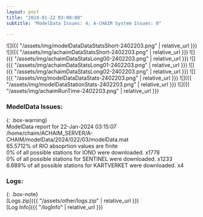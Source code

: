 ```yaml
---
layout: post
title: "2024-01-22 03:00:00"
subtitle: "ModelData Issues: 4; A-CHAIM System Issues: 0"

---
```


![]({{ "/assets/img/modelDataDataStatsShort-2402203.png" | relative_url }})
![]({{ "/assets/img/achaimDataStatsShort-2402203.png" | relative_url }})
![]({{ "/assets/img/achaimDataStatsLong00-2402203.png" | relative_url }})
![]({{ "/assets/img/achaimDataStatsLong01-2402203.png" | relative_url }})
![]({{ "/assets/img/achaimDataStatsLong02-2402203.png" | relative_url }})
![]({{ "/assets/img/modelDataDataStats-2402203.png" | relative_url }})
![]({{ "/assets/img/modelDataStationStats-2402203.png" | relative_url }})
![]({{ "/assets/img/achaimRunTime-2402203.png" | relative_url }})


### ModelData Issues:  
  
{: .box-warning}  
 ModelData report for 22-Jan-2024 03:15:07   
 /home/chaim/ACHAIM_SERVER/A-CHAIM/modelData/2024/022/03/modelData.mat   
 65.5712% of RIO absoprtion values are finite   
 0% of all possible stations for IONO were downloaded. x1778   
 0% of all possible stations for SENTINEL were downloaded. x1233   
 6.689% of all possible stations for KARTVERKET were downloaded. x4   
  


### Logs:  
  
{: .box-note}  
[Logs.zip]({{ "/assets/other/logs.zip" | relative_url }})  
[Log Info]({{ "/logInfo" | relative_url }})  
